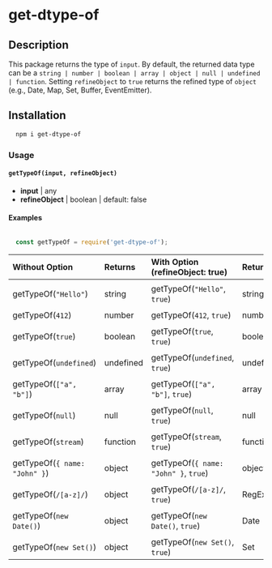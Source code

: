 # get-dtype-of

## Description

This package returns the type of `input`. By default, the returned data type can be a `string | number | boolean | array | object | null | undefined | function`. Setting `refineObject` to `true` returns the refined type of `object` (e.g., Date, Map, Set, Buffer, EventEmitter).

## Installation
```sh
  npm i get-dtype-of
```

### Usage

#### `getTypeOf(input, refineObject)`

  - **input** | any
  - **refineObject** | boolean | default: false

#### Examples

```js

  const getTypeOf = require('get-dtype-of');

```

| Without Option | Returns |  With Option (refineObject: true) | Returns |
| :--------------|:--------|:-------------|:--------|
| | | | |
| getTypeOf(`"Hello"`) | string | getTypeOf(`"Hello"`, `true`)| string |
| | | | |
| getTypeOf(`412`) | number | getTypeOf(`412`, `true`) | number |
| | | | |
| getTypeOf(`true`) | boolean |  getTypeOf(`true`, `true`) | boolean |
| | | | |
| getTypeOf(`undefined`) | undefined | getTypeOf(`undefined`, `true`)| undefined |
| | | | |
| getTypeOf(`["a", "b"]`) | array | getTypeOf(`["a", "b"]`, `true`)| array |
| | | | |
| getTypeOf(`null`) | null | getTypeOf(`null`, `true`) | null |
| | | | |
| getTypeOf(`stream`) | function | getTypeOf(`stream`, `true`) | function |
| | | | |
| getTypeOf(`{ name: "John" }`) | object | getTypeOf(`{ name: "John" }`, `true`) | object |
| | | | |
| getTypeOf(`/[a-z]/`) | object | getTypeOf(`/[a-z]/`, `true`) | RegExp |
| | | | |
| getTypeOf(`new Date()`) | object | getTypeOf(`new Date()`, `true`) | Date |
| | | | |
| getTypeOf(`new Set()`) | object | getTypeOf(`new Set()`, `true`) | Set |



